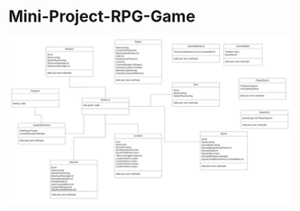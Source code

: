 # Mini-Project-RPG-Game

![image](https://raw.githubusercontent.com/INF1A-Team-2/Mini-Project-RPG-Game/main/Class%20Diagram.png)
